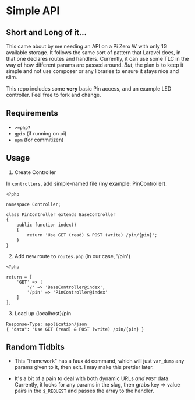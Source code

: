 # Simple API

## Short and Long of it...

This came about by me needing an API on a Pi Zero W with only 1G available storage. It follows
the same sort of pattern that Laravel does, in that one declares routes and handlers. Currently,
it can use some TLC in the way of how different params are passed around. *But*, the plan is to
keep it simple and not use composer or any libraries to ensure it stays nice and slim.

This repo includes some **very** basic Pin access, and an example LED controller. Feel free to
fork and change.

## Requirements

* `>=php7`
* `gpio` (if running on pi)
* `npm` (for commitizen)

## Usage

1. Create Controller

In `controllers`, add simple-named file (my example: PinController).

```
<?php

namespace Controller;

class PinController extends BaseController
{
    public function index()
    {
        return 'Use GET (read) & POST (write) /pin/{pin}';
    }
}

```

2. Add new route to `routes.php` (in our case, '/pin')

```
<?php

return = [
    'GET' => [
        '/' => 'BaseController@index',
        '/pin' => 'PinController@index'
    ]
];
```

3. Load up {localhost}/pin

```
Response-Type: application/json
{ "data": "Use GET (read) & POST (write) /pin/{pin} }
```

## Random Tidbits

* This "framework" has a faux `dd` command, which will just `var_dump` any
params given to it, then exit. I may make this prettier later.

* It's a bit of a pain to deal with both dynamic URLs *and* `POST` data. Currently,
it looks for any params in the slug, then grabs key => value pairs in the `$_REQUEST`
and passes the array to the handler.
